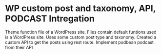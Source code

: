 # WP custom post and taxonomy, API, PODCAST Intregation
Theme function file of a WordPress site.
Files contain default funtions used is a WordPress site.
Uses some custom post type and taxonomy.
Created a custom API to get the posts using rest route.
Implement podbean podcast from their API

